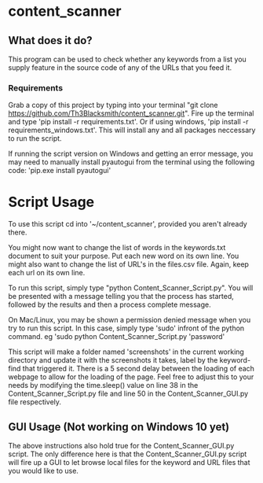 # content_scanner


## What does it do?

This program can be used to check whether any keywords from a list you supply feature in the source code of any of the URLs that you feed it.

### Requirements

Grab a copy of this project by typing into your terminal "git clone https://github.com/Th3Blacksmith/content_scanner.git".
Fire up the terminal and type 'pip install -r requirements.txt'. Or if using windows, 'pip install -r requirements_windows.txt'.
This will install any and all packages neccessary to run the script.

If running the script version on Windows and getting an error message, you may need to manually install pyautogui from the terminal using the following code: 'pip.exe install pyautogui'


# Script Usage 

To use this script cd into '~/content_scanner', provided you aren't already there.

You might now want to change the list of words in the keywords.txt document to suit your purpose. Put each new word on its own line.
You might also want to change the list of URL's in the files.csv file. Again, keep each url on its own line.

To run this script, simply type "python Content_Scanner_Script.py". You will be presented with a message telling you that the process has started, followed by the results and then a process complete message.

On Mac/Linux, you may be shown a permission denied message when you try to run this script. In this case, simply type 'sudo' infront of the python command. eg 'sudo python Content_Scanner_Script.py 'password'

This script will make a folder named 'screenshots' in the current working directory and update it with the screenshots it takes, label by the keyword-find that triggered it. There is a 5 second delay between the loading of each webpage to allow for the loading of the page. Feel free to adjust this to your needs by modifying the time.sleep() value on line 38 in the Content_Scanner_Script.py file and line 50 in the Content_Scanner_GUI.py file respectively.

## GUI Usage (Not working on Windows 10 yet)

The above instructions also hold true for the Content_Scanner_GUI.py script. The only difference here is that the Content_Scanner_GUI.py script will fire up a GUI to let browse local files for the keyword and URL files that you would like to use.